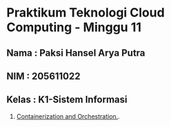 Praktikum Teknologi Cloud Computing - Minggu 11
=====================

Nama : Paksi Hansel Arya Putra
--------
NIM : 205611022
--------
Kelas  : K1-Sistem Informasi
--------

1. [Containerization and Orchestration.](https://github.com/paksihansel/tekn-cloud-computing/blob/master/minggu-11/containerndorchestra.md).
